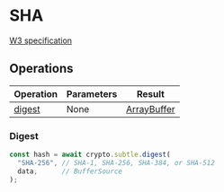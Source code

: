 # SHA

[W3 specification](https://www.w3.org/TR/WebCryptoAPI/#sha)

## Operations

| Operation | Parameters | Result |
|-----------|------------|--------|
| [digest](#digest) | None | [ArrayBuffer](https://www.w3.org/TR/WebCryptoAPI/#dfn-ArrayBuffer) |

### Digest
```js
const hash = await crypto.subtle.digest(
  "SHA-256", // SHA-1, SHA-256, SHA-384, or SHA-512
  data,      // BufferSource
);
```